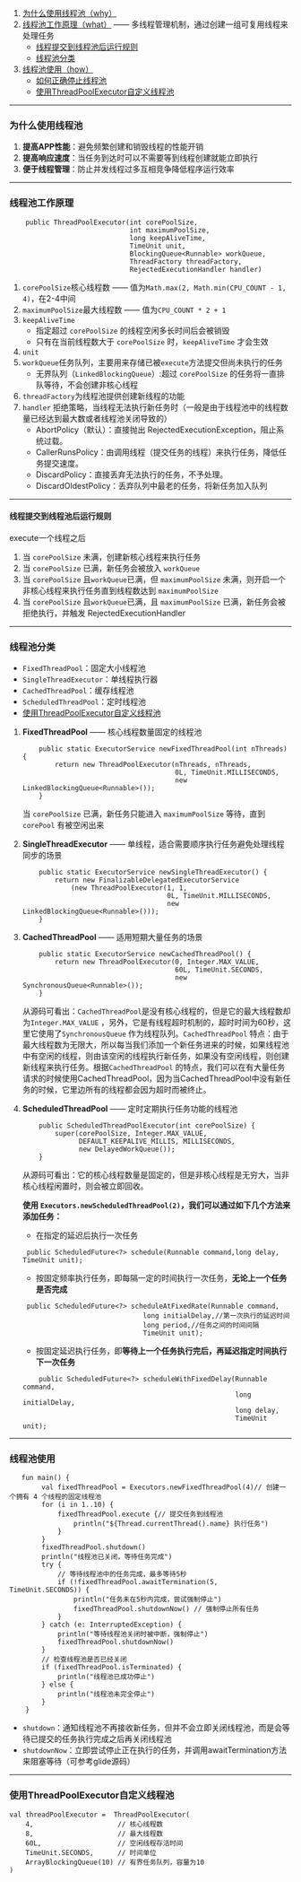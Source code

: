 1. [为什么使用线程池（why）](#why)
2. [线程池工作原理（what）](#what) —— 多线程管理机制，通过创建一组可复用线程来处理任务
    - [线程提交到线程池后运行规则](#execute)
    - [线程池分类](#type)
3. [线程池使用（how）](#how)
    - [如何正确停止线程池](#stop)
    - [使用ThreadPoolExecutor自定义线程池](#custom)


------------------------

### <span id = "why">为什么使用线程池</span>

1. **提高APP性能**：避免频繁创建和销毁线程的性能开销
2. **提高响应速度**：当任务到达时可以不需要等到线程创建就能立即执行
3. **便于线程管理**：防止并发线程过多互相竞争降低程序运行效率

-----------

### <span id = "why">线程池工作原理</span>

```agsl
    public ThreadPoolExecutor(int corePoolSize,
                              int maximumPoolSize,
                              long keepAliveTime,
                              TimeUnit unit,
                              BlockingQueue<Runnable> workQueue,
                              ThreadFactory threadFactory,
                              RejectedExecutionHandler handler)
```

1. `corePoolSize`核心线程数 —— 值为`Math.max(2, Math.min(CPU_COUNT - 1, 4)`，在2-4中间
2. `maximumPoolSize`最大线程数 —— 值为`CPU_COUNT * 2 + 1 `
3. `keepAliveTime`
    - 指定超过 `corePoolSize` 的线程空闲多长时间后会被销毁
    - 只有在当前线程数大于 `corePoolSize` 时，`keepAliveTime` 才会生效
4. `unit`
5. `workQueue`任务队列，主要用来存储已被`execute`方法提交但尚未执行的任务
    - 无界队列（`LinkedBlockingQueue`）:超过 `corePoolSize` 的任务将一直排队等待，不会创建非核心线程
6. `threadFactory`为线程池提供创建新线程的功能
7. `handler` 拒绝策略，当线程无法执行新任务时（一般是由于线程池中的线程数量已经达到最大数或者线程池关闭导致的）
    - AbortPolicy（默认）：直接抛出 RejectedExecutionException，阻止系统过载。
    - CallerRunsPolicy：由调用线程（提交任务的线程）来执行任务，降低任务提交速度。
    - DiscardPolicy：直接丢弃无法执行的任务，不予处理。
    - DiscardOldestPolicy：丢弃队列中最老的任务，将新任务加入队列

--------------

#### <span id = "execute">线程提交到线程池后运行规则</span>

execute一个线程之后

1. 当 `corePoolSize` 未满，创建新核心线程来执行任务
2. 当 `corePoolSize` 已满，新任务会被放入 `workQueue`
3. 当 `corePoolSize` 且`workQueue`已满，但 `maximumPoolSize`
   未满，则开启一个非核心线程来执行任务直到线程数达到 `maximumPoolSize`
4. 当 `corePoolSize` 且`workQueue`已满，且 `maximumPoolSize` 已满，新任务会被拒绝执行，并触发
   RejectedExecutionHandler

----------------

### <span id = "type">线程池分类</span>

- `FixedThreadPool`：固定大小线程池
- `SingleThreadExecutor`：单线程执行器
- `CachedThreadPool`：缓存线程池
- `ScheduledThreadPool`：定时线程池
- [使用ThreadPoolExecutor自定义线程池](#custom)


1. **FixedThreadPool** —— 核心线程数量固定的线程池

   ```agsl
       public static ExecutorService newFixedThreadPool(int nThreads) {
           return new ThreadPoolExecutor(nThreads, nThreads,
                                         0L, TimeUnit.MILLISECONDS,
                                         new LinkedBlockingQueue<Runnable>());
       }
   ```

   当 `corePoolSize` 已满，新任务只能进入 `maximumPoolSize` 等待，直到 `corePool` 有被空闲出来

2. **SingleThreadExecutor** —— 单线程，适合需要顺序执行任务避免处理线程同步的场景

   ```agsl
       public static ExecutorService newSingleThreadExecutor() {
           return new FinalizableDelegatedExecutorService
               (new ThreadPoolExecutor(1, 1,
                                       0L, TimeUnit.MILLISECONDS,
                                       new LinkedBlockingQueue<Runnable>()));
       }
   ```

3. **CachedThreadPool** —— 适用短期大量任务的场景

   ```agsl
       public static ExecutorService newCachedThreadPool() {
           return new ThreadPoolExecutor(0, Integer.MAX_VALUE,
                                         60L, TimeUnit.SECONDS,
                                         new SynchronousQueue<Runnable>());
       }
   ```

   从源码可看出：`CachedThreadPool`是没有核心线程的，但是它的最大线程数却为`Integer.MAX_VALUE`
   ，另外，它是有线程超时机制的，超时时间为60秒，这里它使用了`SynchronousQueue`
   作为线程队列。`CachedThreadPool`
   特点：由于最大线程数为无限大，所以每当我们添加一个新任务进来的时候，如果线程池中有空闲的线程，则由该空闲的线程执行新任务，如果没有空闲线程，则创建新线程来执行任务。根据`CachedThreadPool`
   的特点，我们可以在有大量任务请求的时候使用CachedThreadPool，因为当CachedThreadPool中没有新任务的时候，它里边所有的线程都会因为超时而被终止。

4. **ScheduledThreadPool** —— 定时定期执行任务功能的线程池

   ```agsl
       public ScheduledThreadPoolExecutor(int corePoolSize) {
           super(corePoolSize, Integer.MAX_VALUE,
                 DEFAULT_KEEPALIVE_MILLIS, MILLISECONDS,
                 new DelayedWorkQueue());
       }
   ```
   从源码可看出：它的核心线程数量是固定的，但是非核心线程是无穷大，当非核心线程闲置时，则会被立即回收。

   **使用 `Executors.newScheduledThreadPool(2)`，我们可以通过如下几个方法来添加任务：**

    - 在指定的延迟后执行一次任务

   ```agsl
    public ScheduledFuture<?> schedule(Runnable command,long delay, TimeUnit unit);
   ```

    - 按固定频率执行任务，即每隔一定的时间执行一次任务，**无论上一个任务是否完成**

   ```agsl
    public ScheduledFuture<?> scheduleAtFixedRate(Runnable command, 
                                 long initialDelay,//第一次执行的延迟时间
                                 long period,//任务之间的时间间隔
                                 TimeUnit unit);
   ```

    - 按固定延迟执行任务，即**等待上一个任务执行完后，再延迟指定时间执行下一次任务**

   ```agsl
       public ScheduledFuture<?> scheduleWithFixedDelay(Runnable command,
                                                        long initialDelay,
                                                        long delay,
                                                        TimeUnit unit);
   ```

--------------------

### <span id = "how">线程池使用</span>

```agsl
   fun main() {
        val fixedThreadPool = Executors.newFixedThreadPool(4)// 创建一个拥有 4 个线程的固定线程池
        for (i in 1..10) {
            fixedThreadPool.execute {// 提交任务到线程池
                println("${Thread.currentThread().name} 执行任务")
            }
        }
        fixedThreadPool.shutdown()
        println("线程池已关闭，等待任务完成")
        try {
            // 等待线程池中的任务完成，最多等待5秒
            if (!fixedThreadPool.awaitTermination(5, TimeUnit.SECONDS)) {
                println("任务未在5秒内完成，尝试强制停止")
                fixedThreadPool.shutdownNow() // 强制停止所有任务
            }
        } catch (e: InterruptedException) {
            println("等待线程池关闭时被中断，强制停止")
            fixedThreadPool.shutdownNow()
        }
        // 检查线程池是否已经关闭
        if (fixedThreadPool.isTerminated) {
            println("线程池已成功停止")
        } else {
            println("线程池未完全停止")
        }
    }
```
 
-  `shutdown`：通知线程池不再接收新任务，但并不会立即关闭线程池，而是会等待已提交的任务执行完成之后再关闭线程池
- <span id = "stop">`shutdownNow`：立即尝试停止正在执行的任务，并调用awaitTermination方法来阻塞等待（可参考glide源码）</span>


-----------------

### <span id = "custom">使用ThreadPoolExecutor自定义线程池</span>

```agsl
val threadPoolExecutor =  ThreadPoolExecutor(
    4,                     // 核心线程数
    8,                     // 最大线程数
    60L,                   // 空闲线程存活时间
    TimeUnit.SECONDS,      // 时间单位
    ArrayBlockingQueue(10) // 有界任务队列，容量为10
)
```